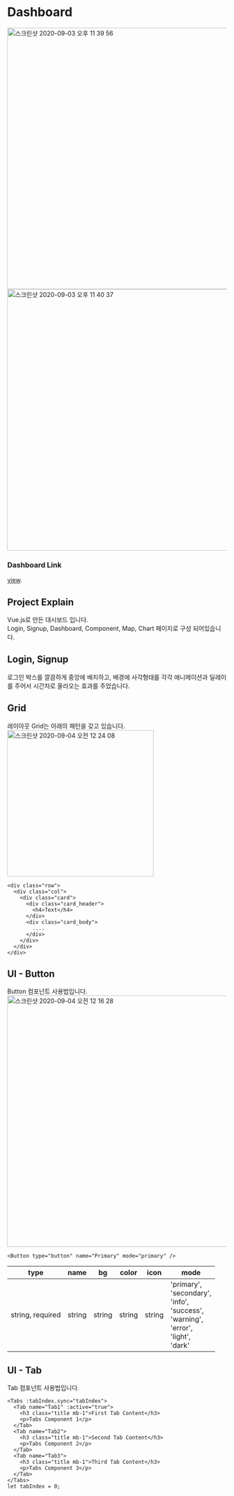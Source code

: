 # Dashboard
<img width="600" alt="스크린샷 2020-09-03 오후 11 39 56" src="https://user-images.githubusercontent.com/52125590/92133415-5258eb00-ee43-11ea-8678-a46cd68b360c.png">

<img width="600" alt="스크린샷 2020-09-03 오후 11 40 37" src="https://user-images.githubusercontent.com/52125590/92133426-55ec7200-ee43-11ea-866e-2f5eaf571ded.png">

### Dashboard Link
[view](http://dashboard-vue.s3-website.ap-northeast-2.amazonaws.com/).

## Project Explain

Vue.js로 만든 대시보드 입니다.   
Login, Signup, Dashboard, Component, Map, Chart 페이지로 구성 되어있습니다.

## Login, Signup
로그인 박스를 깔끔하게 중앙에 배치하고, 
배경에 사각형태를 각각 애니메이션과 딜레이를 주어서 시간차로 올라오는 효과를 주었습니다.

## Grid
레이아웃 Grid는 아래의 패턴을 갖고 있습니다.   
<img width="336" alt="스크린샷 2020-09-04 오전 12 24 08" src="https://user-images.githubusercontent.com/52125590/92135165-5f76d980-ee45-11ea-9391-5186dc47ea72.png">

```
<div class="row">
  <div class="col">
    <div class="card">
      <div class="card_header">
        <h4>Text</h4>
      </div>
      <div class="card_body">
        ....
      </div>
    </div>
  </div>
</div>
```

## UI - Button
Button 컴포넌트 사용법입니다.  
<img width="577" alt="스크린샷 2020-09-04 오전 12 16 28" src="https://user-images.githubusercontent.com/52125590/92133948-ecb92e80-ee43-11ea-9495-564f2417bb60.png">

```
<Button type="button" name="Primary" mode="primary" />
```
| type             | name   | bg     | color  | icon   | mode                                                                                                       |
|------------------|--------|--------|--------|--------|------------------------------------------------------------------------------------------------------------|
| string, required | string | string | string | string | 'primary',<br> 'secondary',<br> 'info',<br> 'success',<br> 'warning',<br> 'error',<br> 'light',<br> 'dark' |


## UI - Tab
Tab 컴포넌트 사용법입니다.
```
<Tabs :tabIndex.sync="tabIndex">
  <Tab name="Tab1" :active="true">
    <h3 class="title mb-1">First Tab Content</h3>
    <p>Tabs Component 1</p>
  </Tab>
  <Tab name="Tab2">
    <h3 class="title mb-1">Second Tab Content</h3>
    <p>Tabs Component 2</p>
  </Tab>
  <Tab name="Tab3">
    <h3 class="title mb-1">Third Tab Content</h3>
    <p>Tabs Component 3</p>
  </Tab>
</Tabs>
let tabIndex = 0;
```
